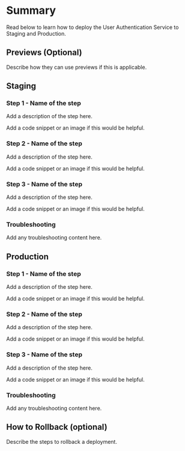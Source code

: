 # Summary

Read below to learn how to deploy the User Authentication Service to Staging and Production.

## Previews (Optional)

Describe how they can use previews if this is applicable.

## Staging

### Step 1 - Name of the step

Add a description of the step here.

Add a code snippet or an image if this would be helpful.

### Step 2 - Name of the step

Add a description of the step here.

Add a code snippet or an image if this would be helpful.

### Step 3 - Name of the step

Add a description of the step here.

Add a code snippet or an image if this would be helpful.

### Troubleshooting

Add any troubleshooting content here.

## Production

### Step 1 - Name of the step

Add a description of the step here.

Add a code snippet or an image if this would be helpful.

### Step 2 - Name of the step

Add a description of the step here.

Add a code snippet or an image if this would be helpful.

### Step 3 - Name of the step

Add a description of the step here.

Add a code snippet or an image if this would be helpful.

### Troubleshooting

Add any troubleshooting content here.

## How to Rollback (optional)

Describe the steps to rollback a deployment.
